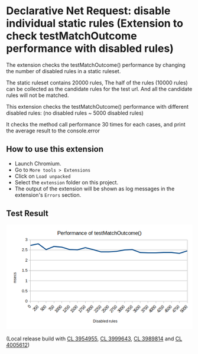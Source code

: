 # Declarative Net Request: disable individual static rules (Extension to check testMatchOutcome performance with disabled rules)

The extension checks the testMatchOutcome() performance by changing the number of disabled rules in a static ruleset.

The static ruleset contains 20000 rules, The half of the rules (10000 rules) can be collected as the candidate rules for the test url. And all the candidate rules will not be matched.

This extension checks the testMatchOutcome() performance with different disabled rules:
(no disabled rules ~ 5000 disabled rules)

It checks the method call performance 30 times for each cases, and print the average result to the console.error

## How to use this extension

- Launch Chromium.
- Go to `More tools > Extensions`
- Click on `Load unpacked`
- Select the `extension` folder on this project.
- The output of the extension will be shown as log messages in the extension's `Errors` section.

## Test Result

![performance_of_testMatchOutcome.png](performance_of_testMatchOutcome.png)

(Local release build with [CL 3954955](https://crrev.com/c/3954955/9), [CL 3999643](https://crrev.com/c/3999643/3), [CL 3989814](https://crrev.com/c/3989814/7) and [CL 4005612](https://crrev.com/c/4005612/1))
